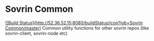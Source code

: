 # Sovrin Common
[![Build Status](http://52.36.52.15:8080/buildStatus/icon?job=Sovrin Common/master)](http://52.36.52.15:8080/job/Sovrin%20Common/job/master/)
Common utility functions for other sovrin repos (like sovrin-client, sovrin-node etc)
